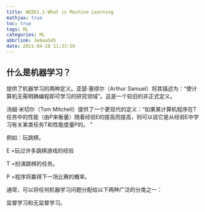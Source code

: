 ```yaml
---
title: WEEK1.1-What is Machine Learning
mathjax: true
toc: true
tags: ML
categories: ML
abbrlink: 3e6aa545
date: 2021-04-28 11:33:59
---
```


## 什么是机器学习？

提供了机器学习的两种定义。亚瑟·塞缪尔（Arthur Samuel）将其描述为：“使计算机无需明确编程即可学习的研究领域”。这是一个较旧的非正式定义。

汤姆·米切尔（Tom Mitchell）提供了一个更现代的定义：“如果某计算机程序在T任务中的性能（由P来衡量）随着经验E的提高而提高，则可以说它是从经验E中学习有关某类任务T和性能度量P的。 ”

例如：玩跳棋。<!--more -->

E =玩过许多跳棋游戏的经验

T =扮演跳棋的任务。

P =程序将赢得下一场比赛的概率。

通常，可以将任何机器学习问题分配给以下两种广泛的分类之一：

监督学习和无监督学习。
